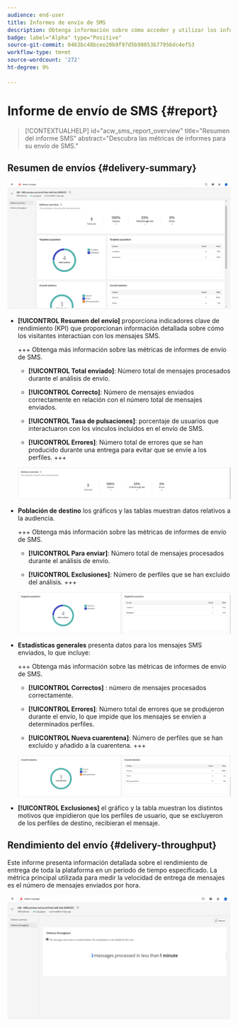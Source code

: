 ```yaml
---
audience: end-user
title: Informes de envío de SMS
description: Obtenga información sobre cómo acceder y utilizar los informes de envío de SMS
badge: label="Alpha" type="Positive"
source-git-commit: 0463bc48bcee20b9f97d5b98053b77956dc4ef53
workflow-type: tm+mt
source-wordcount: '272'
ht-degree: 9%

---
```


# Informe de envío de SMS {#report}

>[!CONTEXTUALHELP]
>id="acw_sms_report_overview"
>title="Resumen del informe SMS"
>abstract="Descubra las métricas de informes para su envío de SMS."

## Resumen de envíos {#delivery-summary}

![](assets/reporting_sms.png)

* **[!UICONTROL Resumen del envío]** proporciona indicadores clave de rendimiento (KPI) que proporcionan información detallada sobre cómo los visitantes interactúan con los mensajes SMS.

  +++ Obtenga más información sobre las métricas de informes de envío de SMS.

   * **[!UICONTROL Total enviado]**: Número total de mensajes procesados durante el análisis de envío.

   * **[!UICONTROL Correcto]**: Número de mensajes enviados correctamente en relación con el número total de mensajes enviados.

   * **[!UICONTROL Tasa de pulsaciones]**: porcentaje de usuarios que interactuaron con los vínculos incluidos en el envío de SMS.

   * **[!UICONTROL Errores]**: Número total de errores que se han producido durante una entrega para evitar que se envíe a los perfiles.
+++

  ![](assets/reporting_sms_3.png)

* **Población de destino** los gráficos y las tablas muestran datos relativos a la audiencia.

  +++ Obtenga más información sobre las métricas de informes de envío de SMS.

   * **[!UICONTROL Para enviar]**: Número total de mensajes procesados durante el análisis de envío.

   * **[!UICONTROL Exclusiones]**: Número de perfiles que se han excluido del análisis.
+++

  ![](assets/reporting_sms_4.png)

* **Estadísticas generales** presenta datos para los mensajes SMS enviados, lo que incluye:

  +++ Obtenga más información sobre las métricas de informes de envío de SMS.

   * **[!UICONTROL Correctos]** : número de mensajes procesados correctamente.

   * **[!UICONTROL Errores]**: Número total de errores que se produjeron durante el envío, lo que impide que los mensajes se envíen a determinados perfiles.

   * **[!UICONTROL Nueva cuarentena]**: Número de perfiles que se han excluido y añadido a la cuarentena.
+++

  ![](assets/reporting_sms_5.png)

* **[!UICONTROL Exclusiones]** el gráfico y la tabla muestran los distintos motivos que impidieron que los perfiles de usuario, que se excluyeron de los perfiles de destino, recibieran el mensaje.

## Rendimiento del envío {#delivery-throughput}

Este informe presenta información detallada sobre el rendimiento de entrega de toda la plataforma en un periodo de tiempo especificado. La métrica principal utilizada para medir la velocidad de entrega de mensajes es el número de mensajes enviados por hora.

![](assets/reporting_sms_2.png)

